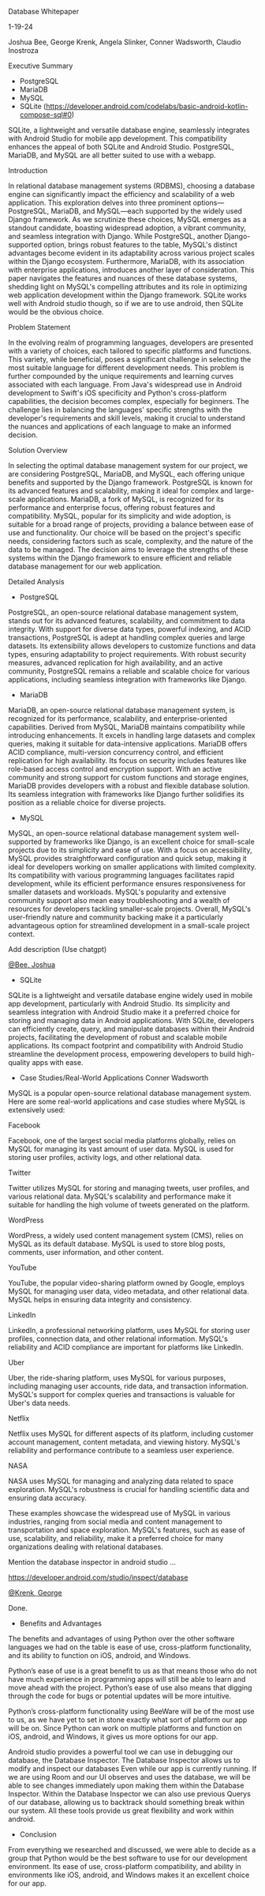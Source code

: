 ﻿





Database Whitepaper

1-19-24

Joshua Bee, George Krenk, Angela Slinker, Conner Wadsworth, Claudio Inostroza














Executive Summary

- PostgreSQL 
- MariaDB 
- MySQL 
- SQLite  (https://developer.android.com/codelabs/basic-android-kotlin-compose-sql#0)

SQLite, a lightweight and versatile database engine, seamlessly integrates with Android Studio for mobile app development. This compatibility enhances the appeal of both SQLite and Android Studio. PostgreSQL, MariaDB, and MySQL are all better suited to use with a webapp. 

Introduction

In relational database management systems (RDBMS), choosing a database engine can significantly impact the efficiency and scalability of a web application. This exploration delves into three prominent options—PostgreSQL, MariaDB, and MySQL—each supported by the widely used Django framework. As we scrutinize these choices, MySQL emerges as a standout candidate, boasting widespread adoption, a vibrant community, and seamless integration with Django. While PostgreSQL, another Django-supported option, brings robust features to the table, MySQL's distinct advantages become evident in its adaptability across various project scales within the Django ecosystem. Furthermore, MariaDB, with its association with enterprise applications, introduces another layer of consideration. This paper navigates the features and nuances of these database systems, shedding light on MySQL's compelling attributes and its role in optimizing web application development within the Django framework. SQLite works well with Android studio though, so if we are to use android, then SQLite would be the obvious choice. 



Problem Statement 

In the evolving realm of programming languages, developers are presented with a variety of choices, each tailored to specific platforms and functions. This variety, while beneficial, poses a significant challenge in selecting the most suitable language for different development needs. This problem is further compounded by the unique requirements and learning curves associated with each language. From Java's widespread use in Android development to Swift's iOS specificity and Python's cross-platform capabilities, the decision becomes complex, especially for beginners. The challenge lies in balancing the languages' specific strengths with the developer's requirements and skill levels, making it crucial to understand the nuances and applications of each language to make an informed decision. 




Solution Overview

In selecting the optimal database management system for our project, we are considering PostgreSQL, MariaDB, and MySQL, each offering unique benefits and supported by the Django framework. PostgreSQL is known for its advanced features and scalability, making it ideal for complex and large-scale applications. MariaDB, a fork of MySQL, is recognized for its performance and enterprise focus, offering robust features and compatibility. MySQL, popular for its simplicity and wide adoption, is suitable for a broad range of projects, providing a balance between ease of use and functionality. Our choice will be based on the project's specific needs, considering factors such as scale, complexity, and the nature of the data to be managed. The decision aims to leverage the strengths of these systems within the Django framework to ensure efficient and reliable database management for our web application.



Detailed Analysis

- PostgreSQL

PostgreSQL, an open-source relational database management system, stands out for its advanced features, scalability, and commitment to data integrity. With support for diverse data types, powerful indexing, and ACID transactions, PostgreSQL is adept at handling complex queries and large datasets. Its extensibility allows developers to customize functions and data types, ensuring adaptability to project requirements. With robust security measures, advanced replication for high availability, and an active community, PostgreSQL remains a reliable and scalable choice for various applications, including seamless integration with frameworks like Django.

- MariaDB

MariaDB, an open-source relational database management system, is recognized for its performance, scalability, and enterprise-oriented capabilities. Derived from MySQL, MariaDB maintains compatibility while introducing enhancements. It excels in handling large datasets and complex queries, making it suitable for data-intensive applications. MariaDB offers ACID compliance, multi-version concurrency control, and efficient replication for high availability. Its focus on security includes features like role-based access control and encryption support. With an active community and strong support for custom functions and storage engines, MariaDB provides developers with a robust and flexible database solution. Its seamless integration with frameworks like Django further solidifies its position as a reliable choice for diverse projects.

- MySQL

MySQL, an open-source relational database management system well-supported by frameworks like Django, is an excellent choice for small-scale projects due to its simplicity and ease of use. With a focus on accessibility, MySQL provides straightforward configuration and quick setup, making it ideal for developers working on smaller applications with limited complexity. Its compatibility with various programming languages facilitates rapid development, while its efficient performance ensures responsiveness for smaller datasets and workloads. MySQL's popularity and extensive community support also mean easy troubleshooting and a wealth of resources for developers tackling smaller-scale projects. Overall, MySQL's user-friendly nature and community backing make it a particularly advantageous option for streamlined development in a small-scale project context.

Add description (Use chatgpt)

<a name="_@_46d42f5216ce427eb6453fca2f7592d7z"></a>[@Bee, Joshua](mailto:bee25@byui.edu) 

- SQLite

SQLite is a lightweight and versatile database engine widely used in mobile app development, particularly with Android Studio. Its simplicity and seamless integration with Android Studio make it a preferred choice for storing and managing data in Android applications. With SQLite, developers can efficiently create, query, and manipulate databases within their Android projects, facilitating the development of robust and scalable mobile applications. Its compact footprint and compatibility with Android Studio streamline the development process, empowering developers to build high-quality apps with ease.



- Case Studies/Real-World Applications Conner Wadsworth

MySQL is a popular open-source relational database management system. Here are some real-world applications and case studies where MySQL is extensively used:

Facebook

Facebook, one of the largest social media platforms globally, relies on MySQL for managing its vast amount of user data. MySQL is used for storing user profiles, activity logs, and other relational data.

Twitter

Twitter utilizes MySQL for storing and managing tweets, user profiles, and various relational data. MySQL's scalability and performance make it suitable for handling the high volume of tweets generated on the platform.

WordPress

WordPress, a widely used content management system (CMS), relies on MySQL as its default database. MySQL is used to store blog posts, comments, user information, and other content.

YouTube

YouTube, the popular video-sharing platform owned by Google, employs MySQL for managing user data, video metadata, and other relational data. MySQL helps in ensuring data integrity and consistency.

LinkedIn

LinkedIn, a professional networking platform, uses MySQL for storing user profiles, connection data, and other relational information. MySQL's reliability and ACID compliance are important for platforms like LinkedIn.

Uber

Uber, the ride-sharing platform, uses MySQL for various purposes, including managing user accounts, ride data, and transaction information. MySQL's support for complex queries and transactions is valuable for Uber's data needs.

Netflix

Netflix uses MySQL for different aspects of its platform, including customer account management, content metadata, and viewing history. MySQL's reliability and performance contribute to a seamless user experience.


NASA

NASA uses MySQL for managing and analyzing data related to space exploration. MySQL's robustness is crucial for handling scientific data and ensuring data accuracy.

These examples showcase the widespread use of MySQL in various industries, ranging from social media and content management to transportation and space exploration. MySQL's features, such as ease of use, scalability, and reliability, make it a preferred choice for many organizations dealing with relational databases.




Mention the database inspector in android studio ...

<https://developer.android.com/studio/inspect/database>

<a name="_@_857112217c79440fb4e8a687f0d92b6fz"></a>[@Krenk, George](mailto:george1@byui.edu) 

Done.
- Benefits and Advantages

The benefits and advantages of using Python over the other software languages we had on the table is ease of use, cross-platform functionality, and its ability to function on iOS, android, and Windows.

Python’s ease of use is a great benefit to us as that means those who do not have much experience in programming apps will still be able to learn and move ahead with the project. Python’s ease of use also means that digging through the code for bugs or potential updates will be more intuitive.

Python’s cross-platform functionality using BeeWare will be of the most use to us, as we have yet to set in stone exactly what sort of platform our app will be on. Since Python can work on multiple platforms and function on iOS, android, and Windows, it gives us more options for our app.

Android studio provides a powerful tool we can use in debugging our database, the Database Inspector. The Database Inspector allows us to modify and inspect our databases Even while our app is currently running. If we are using Room and our UI observes and uses the database, we will be able to see changes immediately upon making them within the Database Inspector. Within the Database Inspector we can also use previous Querys of our database, allowing us to backtrack should something break within our system. All these tools provide us great flexibility and work within android.

- Conclusion

From everything we researched and discussed, we were able to decide as a group that Python would be the best software to use for our development environment. Its ease of use, cross-platform compatibility, and ability in environments like iOS, android, and Windows makes it an excellent choice for our app.

